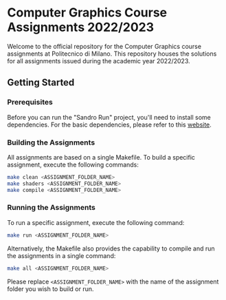 # Computer Graphics Course Assignments 2022/2023

Welcome to the official repository for the Computer Graphics course assignments at Politecnico di Milano. This repository houses the solutions for all assignments issued during the academic year 2022/2023.

## Getting Started

### Prerequisites

Before you can run the "Sandro Run" project, you'll need to install some dependencies. For the basic dependencies, please refer to this [website](https://vulkan-tutorial.com/Development_environment).

### Building the Assignments

All assignments are based on a single Makefile. To build a specific assignment, execute the following commands:

```bash
make clean <ASSIGNMENT_FOLDER_NAME>
make shaders <ASSIGNMENT_FOLDER_NAME>
make compile <ASSIGNMENT_FOLDER_NAME>
```

### Running the Assignments

To run a specific assignment, execute the following command:

```bash
make run <ASSIGNMENT_FOLDER_NAME>
```

Alternatively, the Makefile also provides the capability to compile and run the assignments in a single command:

```bash
make all <ASSIGNMENT_FOLDER_NAME>
```

Please replace `<ASSIGNMENT_FOLDER_NAME>` with the name of the assignment folder you wish to build or run.
